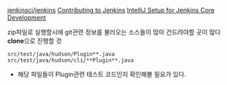 [jenkinsci/jenkins](https://github.com/jenkinsci/jenkins)
[Contributing to Jenkins](https://github.com/Bandagiswapnil/jenkins/blob/af424b5e64e89d9ec741e05363dcf6102adbfd62/CONTRIBUTING.md#contributing-to-jenkins)
[IntelliJ Setup for Jenkins Core Development](https://www.jenkins.io/doc/developer/building/intellij/)

zip파일로 실행할시에 git관련 정보를 불러오는 소스들이 많아 건드려야할 곳이 많다 **clone**으로 진행할 것

`src/test/java/hudson/Plugin**.java`
`src/test/java/hudson/cli/**Plugin**.java`
- 해당 파일들이 Plugin관련 테스트 코드인지 확인해볼 필요가 있다.

